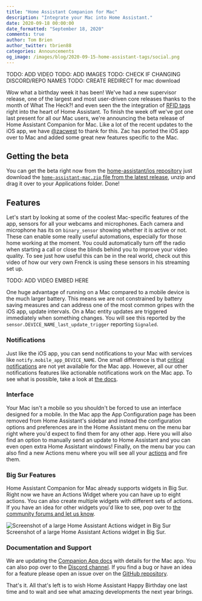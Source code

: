 ```yaml
---
title: "Home Assistant Companion for Mac"
description: "Integrate your Mac into Home Assistant."
date: 2020-09-18 00:00:00
date_formatted: "September 18, 2020"
comments: true
author: Tom Brien
author_twitter: tbrien88
categories: Announcements
og_image: /images/blog/2020-09-15-home-assistant-tags/social.png
---
```


TODO: ADD VIDEO
TODO: ADD IMAGES
TODO: CHECK IF CHANGING DISCORD/REPO NAMES
TODO: CREATE REDIRECT for mac download


Wow what a birthday week it has been! We've had a new supervisor release, one of the largest and most user-driven core releases thanks to the month of What The Heck?! and even seen the the integration of [RFID tags](2020-09-15-home-assistant-tags.markdown) right into the heart of Home Assistant. To finish the week off we've got one last present for all our Mac users, we're announcing the beta release of Home Assistant Companion for Mac. Like a lot of the recent updates to the iOS app, we have [@zacwest](https://github.com/zacwest) to thank for this. Zac has ported the iOS app over to Mac and added some great new features specific to the Mac.

## Getting the beta

You can get the beta right now from the [home-assistant/ios repository](https://github.com/home-assistant/iOS) just download the [`home-assistant-mac.zip` file from the latest release](https://github.com/home-assistant/iOS/releases/tag/testflight%2F2020.6%2F14), unzip and drag it over to your Applications folder. Done!

## Features

Let's start by looking at some of the coolest Mac-specific features of the app, sensors for all your webcams and microphones. Each camera and microphone has its on `binary_sensor` showing whether it is active or not. These can enable some really useful automations, especially for those home working at the moment. You could automatically turn off the radio when starting a call or close the blinds behind you to improve your video quality. To see just how useful this can be in the real world, check out this video of how our very own Frenck is using these sensors in his streaming set up.

TODO: ADD VIDEO EMBED HERE

One huge advantage of running on a Mac compared to a mobile device is the much larger battery. This means we are not constrained by battery saving measures and can address one of the most common gripes with the iOS app, update intervals. On a Mac entity updates are triggered immediately when something changes. You will see this reported by the `sensor.DEVICE_NAME_last_update_trigger` reporting `Signaled`.

### Notifications

Just like the iOS app, you can send notifications to your Mac with services like `notify.mobile_app_DEVICE_NAME`. One small difference is that [critical notifications](https://companion.home-assistant.io/docs/notifications/critical-notifications) are not yet available for the Mac app. However, all our other notifications features like actionable notifications work on the Mac app. To see what is possible, take a look at [the docs](https://companion.home-assistant.io/).

### Interface

Your Mac isn't a mobile so you shouldn't be forced to use an interface designed for a mobile. In the Mac app the App Configuration page has been removed from Home Assistant's sidebar and instead the configuration options and preferences are in the Home Assistant menu on the menu bar right where you'd expect to find them for any other app. Here you will also find an option to manually send an update to Home Assistant and you can even open extra Home Assistant windows! Finally, on the menu bar you can also find a new Actions menu where you will see all your [actions](https://companion.home-assistant.io/docs/core/actions) and fire them.

### Big Sur Features

Home Assistant Companion for Mac already supports widgets in Big Sur. Right now we have an Actions Widget where you can have up to eight actions. You can also create multiple widgets with different sets of actions. If you have an idea for other widgets you'd like to see, pop over to [the community forums and let us know](https://community.home-assistant.io/t/what-kind-of-ios-14-widgets-would-you-like-to-see/211112/14).

<p class='img'>
<img src='/images/blog/2020-09-18-mac-companion/actions-widget.png' alt='Screenshot of a large Home Assistant Actions widget in Big Sur'></a>
Screenshot of a large Home Assistant Actions widget in Big Sur.
</p>

### Documentation and Support

We are updating the [Companion App docs](https://companion.home-assistant.io) with details for the Mac app. You can also pop over to the [Discord channel](https://discord.com/login?redirect_to=%2Fchannels%2F330944238910963714%2F551871772484698112). If you find a bug or have an idea for a feature please open an issue over on the [GitHub repository](https://github.com/home-assistant/iOS/issues/new/choose).

That's it. All that's left is to wish Home Assistant Happy Birthday one last time and to wait and see what amazing developments the next year brings.